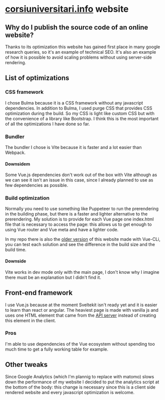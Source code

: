 # [corsiuniversitari.info](https://www.corsiuniversitari.info/) website
## Why do I publish the source code of an online website?
Thanks to its optimization this website has gained first place in many google research queries, so it's an example of technical SEO. It's also an example of how it is possible to avoid scaling problems without using server-side rendering. 
## List of optimizations
### CSS framework
I chose Bulma because it is a CSS framework without any javascript dependencies. In addition to Bulma, I used purge CSS that provides CSS optimization during the build. So my CSS is light like custom CSS but with the convenience of a library like Bootstrap. I think this is the most important of all the optimizations I have done so far.
### Bundler
The bundler I chose is Vite because it is faster and a lot easier than Webpack.
#### Downsidem
Some Vue.js dependencies don't work out of the box with Vite although as we can see it isn't an issue in this case, since I already planned to use as few dependencies as possible.
### Build optimization
Normally you need to use something like Puppeteer to run the prerendering in the building phase, but there is a faster and lighter alternative to the prerendering. My solution is to provide for each Vue page one index.html file that is necessary to access the page: this allows us to get enough to using Vue router and Vue meta and have a lighter code.

In my repo there is also the [older version](https://github.com/ludotosk/corsi-universitari-old.git) of this website made with Vue-CLi, you can test each solution and see the difference in the build size and the build time.
#### Downside
Vite works in dev mode only with the main page, I don't know why I imagine there must be an explanation but I didn't find it.
## Front-end framework
I use Vue.js because at the moment Sveltekit isn't ready yet and it is easier to learn than react or angular. The heaviest page is made with vanilla js and uses one HTML element that came from the [API server](https://github.com/ludotosk/json-corsi-fastify) instead of creating this element in the client.
### Pros
I'm able to use dependencies of the Vue ecosystem without spending too much time to get a fully working table for example.
## Other tweaks
Since Google Analytics (which I'm plannig to replace with matomo) slows down the performance of my website I decided to put the analytics script at the bottom of the body: this change is necessary since this is a client side rendered website and every javascript optimization is welcome.